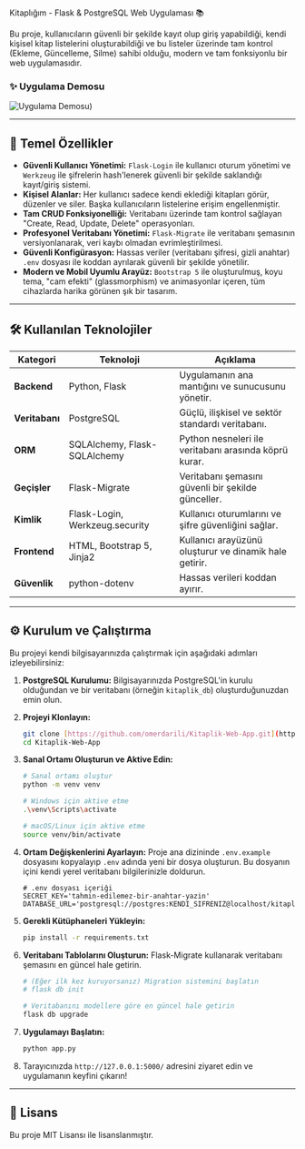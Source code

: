  Kitaplığım - Flask & PostgreSQL Web Uygulaması 📚

Bu proje, kullanıcıların güvenli bir şekilde kayıt olup giriş yapabildiği, kendi kişisel kitap listelerini oluşturabildiği ve bu listeler üzerinde tam kontrol (Ekleme, Güncelleme, Silme) sahibi olduğu, modern ve tam fonksiyonlu bir web uygulamasıdır.

### ✨ Uygulama Demosu

![Uygulama Demosu](https://github.com/user-attachments/assets/9dfb3372-e0e5-477a-b56a-f6bf8acec207))

---

## 🚀 Temel Özellikler

* **Güvenli Kullanıcı Yönetimi:** `Flask-Login` ile kullanıcı oturum yönetimi ve `Werkzeug` ile şifrelerin hash'lenerek güvenli bir şekilde saklandığı kayıt/giriş sistemi.
* **Kişisel Alanlar:** Her kullanıcı sadece kendi eklediği kitapları görür, düzenler ve siler. Başka kullanıcıların listelerine erişim engellenmiştir.
* **Tam CRUD Fonksiyonelliği:** Veritabanı üzerinde tam kontrol sağlayan "Create, Read, Update, Delete" operasyonları.
* **Profesyonel Veritabanı Yönetimi:** `Flask-Migrate` ile veritabanı şemasının versiyonlanarak, veri kaybı olmadan evrimleştirilmesi.
* **Güvenli Konfigürasyon:** Hassas veriler (veritabanı şifresi, gizli anahtar) `.env` dosyası ile koddan ayrılarak güvenli bir şekilde yönetilir.
* **Modern ve Mobil Uyumlu Arayüz:** `Bootstrap 5` ile oluşturulmuş, koyu tema, "cam efekti" (glassmorphism) ve animasyonlar içeren, tüm cihazlarda harika görünen şık bir tasarım.

---

## 🛠️ Kullanılan Teknolojiler

| Kategori      | Teknoloji                                       | Açıklama                                           |
|---------------|-------------------------------------------------|----------------------------------------------------|
| **Backend** | Python, Flask                                   | Uygulamanın ana mantığını ve sunucusunu yönetir.   |
| **Veritabanı**| PostgreSQL                                      | Güçlü, ilişkisel ve sektör standardı veritabanı.    |
| **ORM** | SQLAlchemy, Flask-SQLAlchemy                    | Python nesneleri ile veritabanı arasında köprü kurar.|
| **Geçişler** | Flask-Migrate                                   | Veritabanı şemasını güvenli bir şekilde günceller. |
| **Kimlik** | Flask-Login, Werkzeug.security                  | Kullanıcı oturumlarını ve şifre güvenliğini sağlar.|
| **Frontend** | HTML, Bootstrap 5, Jinja2                       | Kullanıcı arayüzünü oluşturur ve dinamik hale getirir.|
| **Güvenlik** | python-dotenv                                   | Hassas verileri koddan ayırır.                     |

---

## ⚙️ Kurulum ve Çalıştırma

Bu projeyi kendi bilgisayarınızda çalıştırmak için aşağıdaki adımları izleyebilirsiniz:

1.  **PostgreSQL Kurulumu:**
    Bilgisayarınızda PostgreSQL'in kurulu olduğundan ve bir veritabanı (örneğin `kitaplik_db`) oluşturduğunuzdan emin olun.

2.  **Projeyi Klonlayın:**
    ```bash
    git clone [https://github.com/omerdarili/Kitaplik-Web-App.git](https://github.com/omerdarili/Kitaplik-Web-App.git)
    cd Kitaplik-Web-App
    ```

3.  **Sanal Ortamı Oluşturun ve Aktive Edin:**
    ```bash
    # Sanal ortamı oluştur
    python -m venv venv

    # Windows için aktive etme
    .\venv\Scripts\activate

    # macOS/Linux için aktive etme
    source venv/bin/activate
    ```

4.  **Ortam Değişkenlerini Ayarlayın:**
    Proje ana dizininde `.env.example` dosyasını kopyalayıp `.env` adında yeni bir dosya oluşturun. Bu dosyanın içini kendi yerel veritabanı bilgilerinizle doldurun.
    ```
    # .env dosyası içeriği
    SECRET_KEY='tahmin-edilemez-bir-anahtar-yazin'
    DATABASE_URL='postgresql://postgres:KENDI_SIFRENIZ@localhost/kitaplik_db'
    ```

5.  **Gerekli Kütüphaneleri Yükleyin:**
    ```bash
    pip install -r requirements.txt
    ```

6.  **Veritabanı Tablolarını Oluşturun:**
    Flask-Migrate kullanarak veritabanı şemasını en güncel hale getirin.
    ```bash
    # (Eğer ilk kez kuruyorsanız) Migration sistemini başlatın
    # flask db init 
    
    # Veritabanını modellere göre en güncel hale getirin
    flask db upgrade
    ```

7.  **Uygulamayı Başlatın:**
    ```bash
    python app.py
    ```

8.  Tarayıcınızda `http://127.0.0.1:5000/` adresini ziyaret edin ve uygulamanın keyfini çıkarın!

---

## 📄 Lisans

Bu proje MIT Lisansı ile lisanslanmıştır.